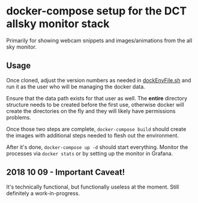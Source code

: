 # docker-compose setup for the DCT allsky monitor stack

Primarily for showing webcam snippets and images/animations from the all sky monitor.

## Usage

Once cloned, adjust the version numbers as needed in 
[dockEnvFile.sh](dockEnvFile.sh) and run it as the user who will be
managing the docker data.  

Ensure that the data path exists for that user as well.  The 
__entire__ directory structure needs to be created before the
first use, otherwise docker will create the directories on the fly
and they will likely have permissions problems.

Once those two steps are complete, ```docker-compose build``` should 
create the images with additional steps needed to flesh out the environment.

After it's done, ```docker-compose up -d```
should start everything.  Monitor the processes via ```docker stats```
or by setting up the monitor in Grafana.

## 2018 10 09 - Important Caveat!

It's technically functional, but functionally useless at the moment. 
Still definitely a work-in-progress.
